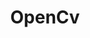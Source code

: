 ---
title: "OpenCv"
description: "Wrapper for OpenCv functions"
icon: "photo_frame"
weight: 5000000
draft: false
---
